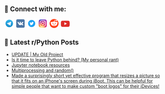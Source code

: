 ## 🔎 Connect with me:
[<img src="https://github.com/bullbesh/bullbesh/blob/main/images/Telegram.png" width="32" height="32" />](https://t.me/bullbesh)
[<img src="https://github.com/bullbesh/bullbesh/blob/main/images/VK.png" width="32" height="32" />](https://vk.com/bullbesh)
[<img src="https://github.com/bullbesh/bullbesh/blob/main/images/Twitter.png" width="32" height="32" />](https://twitter.com/bullbesh1)
[<img src="https://github.com/bullbesh/bullbesh/blob/main/images/Instagram.png" width="32" height="32" />](https://www.instagram.com/bullbesh)
[<img src="https://github.com/bullbesh/bullbesh/blob/main/images/Reddit.png" width="32" height="32" />](https://www.reddit.com/user/bullbesh)
[<img src="https://github.com/bullbesh/bullbesh/blob/main/images/YouTube.png" width="32" height="32" />](https://www.youtube.com/channel/UCtfjRs6uzgq5mfm8S06WTcg)

## 📕 Latest r/Python Posts
<!-- BLOG-POST-LIST:START -->
- [UPDATE | My Old Project](https://www.reddit.com/r/Python/comments/z5xhoe/update_my_old_project/)
- [Is it time to leave Python behind? &lpar;My personal rant&rpar;](https://www.reddit.com/r/Python/comments/z5xbxu/is_it_time_to_leave_python_behind_my_personal_rant/)
- [Jupyter notebook resources](https://www.reddit.com/r/Python/comments/z5wwtb/jupyter_notebook_resources/)
- [Multiprocessing and random&lpar;&rpar;](https://www.reddit.com/r/Python/comments/z5wsuf/multiprocessing_and_random/)
- [Made a surprisingly short yet effective program that resizes a picture so that it fits on an iPhone&#39;s screen during iBoot. This can be helpful for simple people that want to make custom &quot;boot logos&quot; for their iDevices!](https://www.reddit.com/r/Python/comments/z5w0k0/made_a_surprisingly_short_yet_effective_program/)
<!-- BLOG-POST-LIST:END -->
